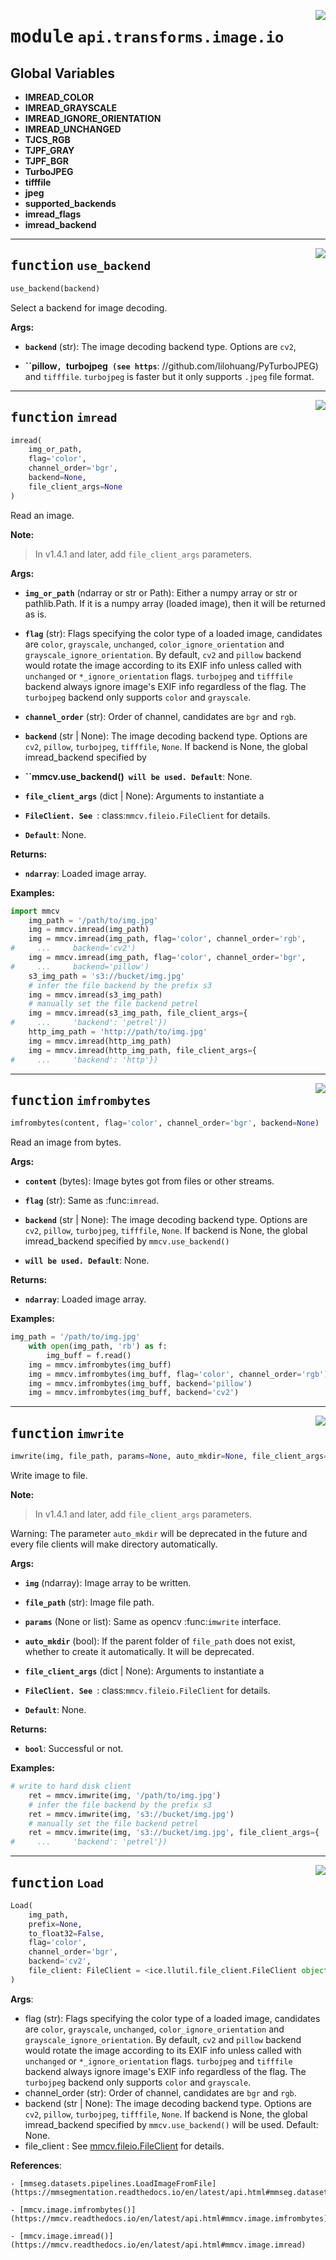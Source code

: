 <!-- markdownlint-disable -->

<a href="https://github.com/tjyuyao/ice-learn/blob/main/ice/api/transforms/image/io.py#L0"><img align="right" style="float:right;" src="https://img.shields.io/badge/-source-cccccc?style=flat-square"></a>

# <kbd>module</kbd> `api.transforms.image.io`






**Global Variables**
---------------
- **IMREAD_COLOR**
- **IMREAD_GRAYSCALE**
- **IMREAD_IGNORE_ORIENTATION**
- **IMREAD_UNCHANGED**
- **TJCS_RGB**
- **TJPF_GRAY**
- **TJPF_BGR**
- **TurboJPEG**
- **tifffile**
- **jpeg**
- **supported_backends**
- **imread_flags**
- **imread_backend**

---

<a href="https://github.com/tjyuyao/ice-learn/blob/main/ice/api/transforms/image/io.py#L48"><img align="right" style="float:right;" src="https://img.shields.io/badge/-source-cccccc?style=flat-square"></a>

## <kbd>function</kbd> `use_backend`

```python
use_backend(backend)
```

Select a backend for image decoding.




**Args:**


 - <b>`backend`</b> (str):  The image decoding backend type. Options are `cv2`,

 - <b>``pillow`, `turbojpeg` (see https`</b>: //github.com/lilohuang/PyTurboJPEG)
and `tifffile`. `turbojpeg` is faster but it only supports `.jpeg`
file format.





---

<a href="https://github.com/tjyuyao/ice-learn/blob/main/ice/api/transforms/image/io.py#L145"><img align="right" style="float:right;" src="https://img.shields.io/badge/-source-cccccc?style=flat-square"></a>

## <kbd>function</kbd> `imread`

```python
imread(
    img_or_path,
    flag='color',
    channel_order='bgr',
    backend=None,
    file_client_args=None
)
```

Read an image.




**Note:**

> In v1.4.1 and later, add `file_client_args` parameters.




**Args:**


 - <b>`img_or_path`</b> (ndarray or str or Path):  Either a numpy array or str or
 pathlib.Path. If it is a numpy array (loaded image), then
 it will be returned as is.

 - <b>`flag`</b> (str):  Flags specifying the color type of a loaded image,
 candidates are `color`, `grayscale`, `unchanged`,
 `color_ignore_orientation` and `grayscale_ignore_orientation`.
 By default, `cv2` and `pillow` backend would rotate the image
 according to its EXIF info unless called with `unchanged` or
 `*_ignore_orientation` flags. `turbojpeg` and `tifffile` backend
 always ignore image's EXIF info regardless of the flag.
 The `turbojpeg` backend only supports `color` and `grayscale`.

 - <b>`channel_order`</b> (str):  Order of channel, candidates are `bgr` and `rgb`.

 - <b>`backend`</b> (str | None):  The image decoding backend type. Options are
 `cv2`, `pillow`, `turbojpeg`, `tifffile`, `None`.
 If backend is None, the global imread_backend specified by

 - <b>``mmcv.use_backend()` will be used. Default`</b>:  None.

 - <b>`file_client_args`</b> (dict | None):  Arguments to instantiate a

 - <b>`FileClient. See `</b>: class:`mmcv.fileio.FileClient` for details.

 - <b>`Default`</b>:  None.




**Returns:**


 - <b>`ndarray`</b>:  Loaded image array.




**Examples:**

```python
import mmcv
    img_path = '/path/to/img.jpg'
    img = mmcv.imread(img_path)
    img = mmcv.imread(img_path, flag='color', channel_order='rgb',
#     ...     backend='cv2')
    img = mmcv.imread(img_path, flag='color', channel_order='bgr',
#     ...     backend='pillow')
    s3_img_path = 's3://bucket/img.jpg'
    # infer the file backend by the prefix s3
    img = mmcv.imread(s3_img_path)
    # manually set the file backend petrel
    img = mmcv.imread(s3_img_path, file_client_args={
#     ...     'backend': 'petrel'})
    http_img_path = 'http://path/to/img.jpg'
    img = mmcv.imread(http_img_path)
    img = mmcv.imread(http_img_path, file_client_args={
#     ...     'backend': 'http'})
```




---

<a href="https://github.com/tjyuyao/ice-learn/blob/main/ice/api/transforms/image/io.py#L213"><img align="right" style="float:right;" src="https://img.shields.io/badge/-source-cccccc?style=flat-square"></a>

## <kbd>function</kbd> `imfrombytes`

```python
imfrombytes(content, flag='color', channel_order='bgr', backend=None)
```

Read an image from bytes.




**Args:**


 - <b>`content`</b> (bytes):  Image bytes got from files or other streams.

 - <b>`flag`</b> (str):  Same as :func:`imread`.

 - <b>`backend`</b> (str | None):  The image decoding backend type. Options are
 `cv2`, `pillow`, `turbojpeg`, `tifffile`, `None`. If backend is
 None, the global imread_backend specified by `mmcv.use_backend()`

 - <b>`will be used. Default`</b>:  None.




**Returns:**


 - <b>`ndarray`</b>:  Loaded image array.




**Examples:**

```python
img_path = '/path/to/img.jpg'
    with open(img_path, 'rb') as f:
        img_buff = f.read()
    img = mmcv.imfrombytes(img_buff)
    img = mmcv.imfrombytes(img_buff, flag='color', channel_order='rgb')
    img = mmcv.imfrombytes(img_buff, backend='pillow')
    img = mmcv.imfrombytes(img_buff, backend='cv2')
```




---

<a href="https://github.com/tjyuyao/ice-learn/blob/main/ice/api/transforms/image/io.py#L266"><img align="right" style="float:right;" src="https://img.shields.io/badge/-source-cccccc?style=flat-square"></a>

## <kbd>function</kbd> `imwrite`

```python
imwrite(img, file_path, params=None, auto_mkdir=None, file_client_args=None)
```

Write image to file.




**Note:**

> In v1.4.1 and later, add `file_client_args` parameters.


Warning:
 The parameter `auto_mkdir` will be deprecated in the future and every
 file clients will make directory automatically.




**Args:**


 - <b>`img`</b> (ndarray):  Image array to be written.

 - <b>`file_path`</b> (str):  Image file path.

 - <b>`params`</b> (None or list):  Same as opencv :func:`imwrite` interface.

 - <b>`auto_mkdir`</b> (bool):  If the parent folder of `file_path` does not exist,
 whether to create it automatically. It will be deprecated.

 - <b>`file_client_args`</b> (dict | None):  Arguments to instantiate a

 - <b>`FileClient. See `</b>: class:`mmcv.fileio.FileClient` for details.

 - <b>`Default`</b>:  None.




**Returns:**


 - <b>`bool`</b>:  Successful or not.




**Examples:**

```python
# write to hard disk client
    ret = mmcv.imwrite(img, '/path/to/img.jpg')
    # infer the file backend by the prefix s3
    ret = mmcv.imwrite(img, 's3://bucket/img.jpg')
    # manually set the file backend petrel
    ret = mmcv.imwrite(img, 's3://bucket/img.jpg', file_client_args={
#     ...     'backend': 'petrel'})
```




---

<a href="https://github.com/tjyuyao/ice-learn/blob/main/ice/llutil/dictprocess.py#L320"><img align="right" style="float:right;" src="https://img.shields.io/badge/-source-cccccc?style=flat-square"></a>

## <kbd>function</kbd> `Load`

```python
Load(
    img_path,
    prefix=None,
    to_float32=False,
    flag='color',
    channel_order='bgr',
    backend='cv2',
    file_client: FileClient = <ice.llutil.file_client.FileClient object at 0x7ff1eccdb850>
)
```

**Args**:
 * flag (str): Flags specifying the color type of a loaded image,
 candidates are `color`, `grayscale`, `unchanged`,
 `color_ignore_orientation` and `grayscale_ignore_orientation`.
 By default, `cv2` and `pillow` backend would rotate the image
 according to its EXIF info unless called with `unchanged` or
 `*_ignore_orientation` flags. `turbojpeg` and `tifffile` backend
 always ignore image's EXIF info regardless of the flag.
 The `turbojpeg` backend only supports `color` and `grayscale`.
 * channel_order (str): Order of channel, candidates are `bgr` and `rgb`.
 * backend (str | None): The image decoding backend type. Options are
 `cv2`, `pillow`, `turbojpeg`, `tifffile`, `None`.
 If backend is None, the global imread_backend specified by
 `mmcv.use_backend()` will be used. Default: None.
 * file_client : See [mmcv.fileio.FileClient](https://mmcv.readthedocs.io/en/latest/api.html#mmcv.fileio.FileClient) for details.


**References**:

    - [mmseg.datasets.pipelines.LoadImageFromFile](https://mmsegmentation.readthedocs.io/en/latest/api.html#mmseg.datasets.pipelines.LoadImageFromFile)

    - [mmcv.image.imfrombytes()](https://mmcv.readthedocs.io/en/latest/api.html#mmcv.image.imfrombytes)

    - [mmcv.image.imread()](https://mmcv.readthedocs.io/en/latest/api.html#mmcv.image.imread)






